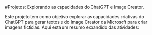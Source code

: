 #Projetos: Explorando as capacidades do ChatGPT e Image Creator.

Este projeto tem como objetivo explorar as capacidades criativas do ChatGPT para gerar textos e do Image Creator da Microsoft para criar imagens fictícias. Aqui está um resumo expandido das atividades:




